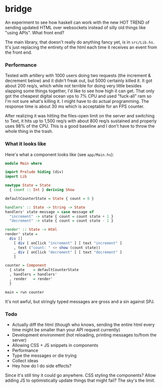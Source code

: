 # bridge

An experiment to see how haskell can work with the new HOT TREND of sending updated HTML over websockets instead of silly old things like "using APIs".  What front end?

The main library, that doesn't really do anything fancy yet, is in `src/Lib.hs`.  It's just replacing the entirety of the html each time it receives an event from the front end.

### Performance

Tested with artillery with 1000 users doing two requests (the increment & decrement below) and it didn't freak out, but 5000 certainly killed it.  It got about 200 req/s, which while not terrible for doing very little besides slapping some things together, I'd like to see how high it can get.  That only got the cheapest digital ocean vps to 7% CPU and used "fuck-all" ram so I'm not sure what's killing it.  I might have to do actual programming.  The response time is about 30 ms which is acceptable for an FPS counter.

After realizing it was hitting the files-open limit on the server and switching to Text, it hits up to 1,500 req/s with about 800 req/s sustained and properly uses 98% of the CPU.  This is a good baseline and I don't have to throw the whole thing in the trash.

### What it looks like

Here's what a component looks like (see `app/Main.hs`):

```haskell
module Main where

import Prelude hiding (div)
import Lib

newtype State = State
  { count :: Int } deriving Show

defaultCounterState = State { count = 0 }

handlers' :: State -> String -> State
handlers' state message = case message of
  "increment" -> state { count = count state + 1 }
  "decrement" -> state { count = count state - 1 }

render' :: State -> Html
render' state =
  div [] 
    [ div [ onClick "increment" ] [ text "increment" ]
    , text ("count: " <> show (count state))
    , div [ onClick "decrement" ] [ text "decrement" ]
    ]

counter = Component
  { state    = defaultCounterState
  , handlers = handlers'
  , render   = render'
  }

main = run counter
```

It's not awful, but stringly typed messages are gross and a sin against SPJ.  

### Todo
* Actually diff the html (though who knows, sending the entire html every time might be smaller than your API request currently)
* Development environment (hot reloading, printing messages to/from the server)
* Allowing CSS + JS snippets in components
* Performance
* Type the messages or die trying
* Collect ideas
* Hey how do I do side effects?


Since it's still tiny it could go anywhere.  CSS styling the components?  Allow adding JS to optimistically update things that might fail?  The sky's the limit.
